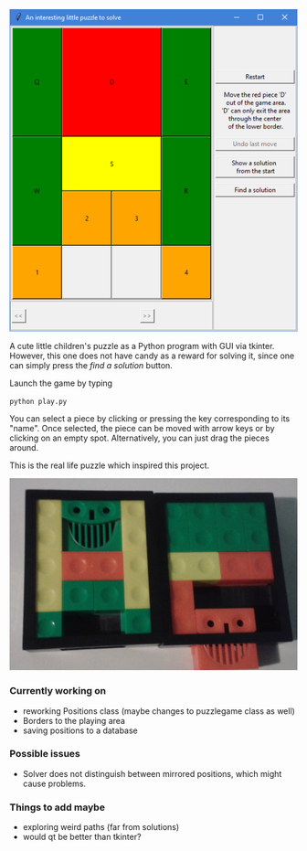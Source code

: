 
![puzzlegame window](game.png)

A cute little children's puzzle as a Python program with GUI via tkinter. However, this one does not have candy as a reward for solving it, since one can simply press the *find a solution* button.

Launch the game by typing

`python play.py`

You can select a piece by clicking or pressing the key corresponding to its "name". Once selected, the piece can be moved with arrow keys or by clicking on an empty spot. Alternatively, you can just drag the pieces around.


This is the real life puzzle which inspired this project.

![puzzle in real life](rl_puzzle.PNG)


### Currently working on
- reworking Positions class (maybe changes to puzzlegame class as well)
- Borders to the playing area
- saving positions to a database


### Possible issues
- Solver does not distinguish between mirrored positions, which might cause problems.


### Things to add maybe
<!-- - saving positions to databases instead of files -->
- exploring weird paths (far from solutions)
- would qt be better than tkinter?
